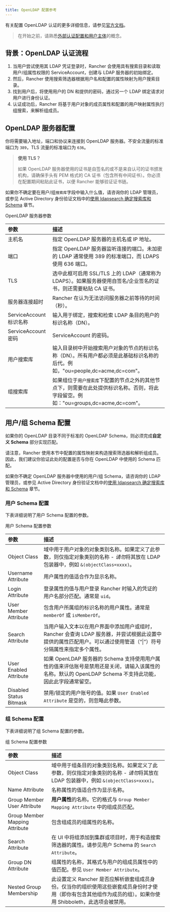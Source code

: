 ```yaml
---
title: OpenLDAP 配置参考
---
```


<head> 
  <link rel="canonical" href="https://ranchermanager.docs.rancher.com/zh/how-to-guides/new-user-guides/authentication-permissions-and-global-configuration/configure-openldap/openldap-config-reference"/>
</head>

有关配置 OpenLDAP 认证的更多详细信息，请参见[官方文档](https://www.openldap.org/doc/)。

> 在开始之前，请熟悉[外部认证配置和用户主体](../authn-and-authz.md#外部认证配置和用户主体)的概念。

## 背景：OpenLDAP 认证流程

1. 当用户尝试使用其 LDAP 凭证登录时，Rancher 会使用具有搜索目录和读取用户/组属性权限的 ServiceAccount，创建与 LDAP 服务器的初始绑定。
2. 然后，Rancher 使用搜索筛选器根据用户名和配置的属性映射为用户搜索目录。
3. 找到用户后，将使用用户的 DN 和提供的密码，通过另一个 LDAP 绑定请求对用户进行身份认证。
4. 认证成功后，Rancher 将基于用户对象的成员属性和配置的用户映射属性执行组搜索，来解析组成员。

## OpenLDAP 服务器配置

你将需要输入地址，端口和协议来连接到 OpenLDAP 服务器。不安全流量的标准端口为 `389`，TLS 流量的标准端口为 `636`。

> **使用 TLS？**
>
> 如果 OpenLDAP 服务器使用的证书是自签名的或不是来自认可的证书颁发机构，请确保手头有 PEM 格式的 CA 证书（包含所有中间证书）。你必须在配置期间粘贴此证书，以便 Rancher 能够验证证书链。

如果你不确定要在用户/组`搜索库`字段中输入什么值，请咨询你的 LDAP 管理员，或参见 Active Directory 身份验证文档中的[使用 ldapsearch 确定搜索库和 Schema](../configure-active-directory.md#附录使用-ldapsearch-确定搜索库和-schema) 章节。

<figcaption>OpenLDAP 服务器参数</figcaption>

| 参数                    | 描述                                                                                                                                 |
| :---------------------- | :----------------------------------------------------------------------------------------------------------------------------------- |
| 主机名                  | 指定 OpenLDAP 服务器的主机名或 IP 地址。                                                                                             |
| 端口                    | 指定 OpenLDAP 服务器监听连接的端口。未加密的 LDAP 通常使用 389 的标准端口，而 LDAPS 使用 636 端口。                                  |
| TLS                     | 选中此框可启用 SSL/TLS 上的 LDAP（通常称为 LDAPS）。如果服务器使用自签名/企业签名的证书，则还需要粘贴 CA 证书。                      |
| 服务器连接超时          | Rancher 在认为无法访问服务器之前等待的时间（秒）。                                                                                   |
| ServiceAccount 标识名称 | 输入用于绑定，搜索和检索 LDAP 条目的用户的标识名称（DN）。                                                                           |
| ServiceAccount 密码     | ServiceAccount 的密码。                                                                                                              |
| 用户搜索库              | 输入目录树中开始搜索用户对象的节点的标识名称（DN）。所有用户都必须是此基础标识名称的后代。例如，"ou=people,dc=acme,dc=com"。         |
| 组搜索库                | 如果组位于`用户搜索库`下配置的节点之外的其他节点下，则需要在此处提供标识名称。否则，将此字段留空。例如："ou=groups,dc=acme,dc=com"。 |

## 用户/组 Schema 配置

如果你的 OpenLDAP 目录不同于标准的 OpenLDAP Schema，则必须完成**自定义 Schema** 部分实现匹配。

请注意，Rancher 使用本节中配置的属性映射来构造搜索筛选器和解析组成员。因此，我们建议你验证此处的配置是否与你在 OpenLDAP 中使用的 Schema 匹配。

如果你不确定 OpenLDAP 服务器中使用的用户/组 Schema，请咨询你的 LDAP 管理员，或参见 Active Directory 身份验证文档中的[使用 ldapsearch 确定搜索库和 Schema](../configure-active-directory.md#附录使用-ldapsearch-确定搜索库和-schema) 章节。

### 用户 Schema 配置

下表详细说明了用户 Schema 配置的参数。

<figcaption>用户 Schema 配置参数</figcaption>

| 参数                    | 描述                                                                                                                                                               |
| :---------------------- | :----------------------------------------------------------------------------------------------------------------------------------------------------------------- |
| Object Class            | 域中用于用户对象的对象类别名称。如果定义了此参数，则仅指定对象类别的名称 - *请勿*将其放在 LDAP 包装器中，例如 `&(objectClass=xxxx)`。                              |
| Username Attribute      | 用户属性的值适合作为显示名称。                                                                                                                                     |
| Login Attribute         | 登录属性的值与用户登录 Rancher 时输入的凭证的用户名部分匹配。通常是 `uid`。                                                                                        |
| User Member Attribute   | 包含用户所属组的标识名称的用户属性。通常是 `memberOf` 或 `isMemberOf`。                                                                                            |
| Search Attribute        | 当用户输入文本以在用户界面中添加用户或组时，Rancher 会查询 LDAP 服务器，并尝试根据此设置中提供的属性匹配用户。可以通过使用管道（“\|”）符号分隔属性来指定多个属性。 |
| User Enabled Attribute  | 如果 OpenLDAP 服务器的 Schema 支持使用用户属性的值来评估账号是禁用还是关闭，请输入该属性的名称。默认的 OpenLDAP Schema 不支持此功能，因此此字段通常留空。          |
| Disabled Status Bitmask | 禁用/锁定的用户账号的值。如果 `User Enabled Attribute` 是空的，则忽略此参数。                                                                                      |

### 组 Schema 配置

下表详细说明了组 Schema 配置的参数。

<figcaption>组 Schema 配置参数</figcaption>

| 参数                           | 描述                                                                                                                                                           |
| :----------------------------- | :------------------------------------------------------------------------------------------------------------------------------------------------------------- |
| Object Class                   | 域中用于组条目的对象类别名称。如果定义了此参数，则仅指定对象类别的名称 - *请勿*将其放在 LDAP 包装器中，例如 `&(objectClass=xxxx)`。                            |
| Name Attribute                 | 名称属性的值适合作为显示名称。                                                                                                                                 |
| Group Member User Attribute    | **用户属性**的名称。它的格式与 `Group Member Mapping Attribute` 中的组成员匹配。                                                                               |
| Group Member Mapping Attribute | 包含组成员的组属性的名称。                                                                                                                                     |
| Search Attribute               | 在 UI 中将组添加到集群或项目时，用于构造搜索筛选器的属性。请参见用户 Schema 的 `Search Attribute`。                                                            |
| Group DN Attribute             | 组属性的名称，其格式与用户的组成员属性中的值匹配。参见 `User Member Attribute`。                                                                               |
| Nested Group Membership        | 此设置定义 Rancher 是否应解析嵌套组成员身份。仅当你的组织使用这些嵌套成员身份时才使用（即你有包含其他组作为成员的组）。如果你使用 Shibboleth，此选项会被禁用。 |
